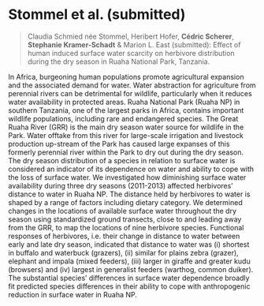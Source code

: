 
# Stommel et al. (submitted)

<!-- badges: start -->
<!-- badges: end -->

> Claudia Schmied née Stommel, Heribert Hofer, **Cédric Scherer**, **Stephanie Kramer-Schadt** & Marion L. East (submitted): Effect of human induced surface water scarcity on herbivore distribution during the dry season in Ruaha National Park, Tanzania.

In Africa, burgeoning human populations promote agricultural expansion and the associated demand for water. Water abstraction for agriculture from perennial rivers can be detrimental for wildlife, particularly when it reduces water availability in protected areas. Ruaha National Park (Ruaha NP) in southern Tanzania, one of the largest parks in Africa, contains important wildlife populations, including rare and endangered species. The Great Ruaha River (GRR) is the main dry season water source for wildlife in the Park. Water offtake from this river for large-scale irrigation and livestock production up-stream of the Park has caused large expanses of this formerly perennial river within the Park to dry out during the dry season. The dry season distribution of a species in relation to surface water is considered an indicator of its dependence on water and ability to cope with the loss of surface water. We investigated how diminishing surface water availability during three dry seasons (2011-2013) affected herbivores’ distance to water in Ruaha NP. The distance held by herbivores to water is shaped by a range of factors including dietary category. We determined changes in the locations of available surface water throughout the dry season using standardized ground transects, close to and leading away from the GRR, to map the locations of nine herbivore species. Functional responses of herbivores, i.e. their change in distance to water between early and late dry season, indicated that distance to water was (i) shortest in buffalo and waterbuck (grazers), (ii) similar for plains zebra (grazer), elephant and impala (mixed feeders), (iii) larger in giraffe and greater kudu (browsers) and (iv) largest in generalist feeders (warthog, common duiker). The substantial species’ differences in surface water dependence broadly fit predicted species differences in their ability to cope with anthropogenic reduction in surface water in Ruaha NP.


